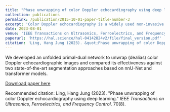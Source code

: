 ```yaml
---
title: "Phase unwrapping of color Doppler echocardiography using deep learning"
collection: publications
permalink: /publication/2015-10-01-paper-title-number-3
excerpt: 'Color Doppler echocardiography is a widely used non-invasive imaging modality that provides real-time information about the intracardiac blood flow. In an apical long-axis view of the left ventricle, color Doppler is subject to phase wrapping, or aliasing, especially during cardiac filling and ejection. When setting up quantitative methods based on color Doppler, it is necessary to correct this wrapping artifact. We developed an unfolded primal-dual network to unwrap (dealias) color Doppler echocardiographic images and compared its effectiveness against two state-of-the-art segmentation approaches based on nnU-Net and transformer models.'
date: 2023-08-01
venue: 'IEEE Transactions on Ultrasonics, Ferroelectrics, and Frequency Control'
paperurl: 'https://hal.science/hal-04142824v2/file/final_version.pdf'
citation: 'Ling, Hang Jung (2023). &quot;Phase unwrapping of color Doppler echocardiography using deep learning.&quot; <i>IEEE Transactions on Ultrasonics, Ferroelectrics, and Frequency Control</i>. 70(8).'
---
```

We developed an unfolded primal-dual network to unwrap (dealias) color Doppler echocardiographic images and compared its effectiveness against two state-of-the-art segmentation approaches based on nnU-Net and transformer models.

[Download paper here](https://hal.science/hal-04142824v2/file/final_version.pdf)

Recommended citation: Ling, Hang Jung (2023). "Phase unwrapping of color Doppler echocardiography using deep learning." <i>IEEE Transactions on Ultrasonics, Ferroelectrics, and Frequency Control</i>. 70(8).

